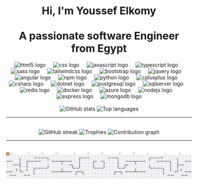 <h1 align="center">Hi, I'm Youssef Elkomy<br><br>A passionate software Engineer from Egypt</h1>


<div align="center">
  <img src="https://skillicons.dev/icons?i=html" height="50" alt="html5 logo" />
  <img width="12" />
  <img src="https://skillicons.dev/icons?i=css" height="50" alt="css logo" />
  <img width="12" />
  <img src="https://skillicons.dev/icons?i=js" height="50" alt="javascript logo" />
  <img width="12" />
  <img src="https://skillicons.dev/icons?i=ts" height="50" alt="typescript logo" />
  <img width="12" />
  <img src="https://skillicons.dev/icons?i=sass" height="50" alt="sass logo" />
  <img width="12" />
  <img src="https://skillicons.dev/icons?i=tailwind" height="50" alt="tailwindcss logo" />
  <img width="12" />
  <img src="https://skillicons.dev/icons?i=bootstrap" height="50" alt="bootstrap logo" />
  <img width="12" />
  <img src="https://skillicons.dev/icons?i=jquery" height="50" alt="jquery logo" />
  <img width="12" />
  <img src="https://skillicons.dev/icons?i=angular" height="50" alt="angular logo" />
  <img width="12" />
  <img src="https://cdn.jsdelivr.net/gh/devicons/devicon/icons/npm/npm-original-wordmark.svg" height="50" alt="npm logo" />
  <img width="12" />
  <img src="https://skillicons.dev/icons?i=py" height="50" alt="python logo" />
  <img width="12" />
  <img src="https://skillicons.dev/icons?i=cpp" height="50" alt="cplusplus logo" />
  <img width="12" />
  <img src="https://skillicons.dev/icons?i=cs" height="50" alt="csharp logo" />
  <img width="12" />
  <img src="https://skillicons.dev/icons?i=dotnet" height="50" alt="dotnet logo" />
  <img width="12" />
  <img src="https://skillicons.dev/icons?i=postgres" height="50" alt="postgresql logo" />
  <img width="12" />
  <img src="https://cdn.jsdelivr.net/gh/devicons/devicon/icons/microsoftsqlserver/microsoftsqlserver-plain.svg" height="50" alt="sqlserver logo" />
  <img width="12" />
  <img src="https://skillicons.dev/icons?i=redis" height="50" alt="redis logo" />
  <img width="12" />
  <img src="https://skillicons.dev/icons?i=docker" height="50" alt="docker logo" />
  <img width="12" />
  <img src="https://skillicons.dev/icons?i=azure" height="50" alt="azure logo" />
  <img width="12" />
  <img src="https://skillicons.dev/icons?i=nodejs" height="50" alt="nodejs logo" />
  <img width="12" />
  <img src="https://skillicons.dev/icons?i=express" height="50" alt="express logo" />
  <img width="12" />
  <img src="https://skillicons.dev/icons?i=mongodb" height="50" alt="mongodb logo"  />
</div>

<br>

<div align="center">
  <img src="https://github-readme-stats.vercel.app/api?username=Komyy45&show_icons=true&count_private=true&theme=dracula" height="150" alt="GitHub stats" />
  <img src="https://github-readme-stats.vercel.app/api/top-langs/?username=Komyy45&layout=compact&langs_count=5&theme=dracula" height="150" alt="Top languages" />
</div>

---

<br>

<div align="center">
  <img src="https://streak-stats.demolab.com?user=Komyy45&theme=dracula&hide_border=false&border_radius=5" height="150" alt="GitHub streak" />
  <img src="https://github-profile-trophy.vercel.app/?username=Komyy45&theme=dracula&column=-1&row=1" height="150" alt="Trophies" />
  <img src="https://github-readme-activity-graph.vercel.app/graph?username=Komyy45&radius=16&theme=dracula&area=true" height="300" alt="Contribution graph" />
</div>

---

<br>

<picture>
  <source media="(prefers-color-scheme: dark)" srcset="https://raw.githubusercontent.com/Komyy45/Komyy45/output/pacman-contribution-graph-dark.svg">
  <source media="(prefers-color-scheme: light)" srcset="https://raw.githubusercontent.com/Komyy45/Komyy45/output/pacman-contribution-graph.svg">
  <img alt="pacman contribution graph" src="https://raw.githubusercontent.com/Komyy45/Komyy45/output/pacman-contribution-graph.svg">
</picture>

